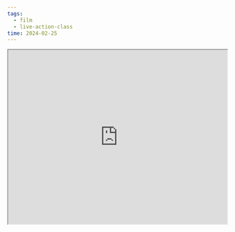 ```yaml
---
tags:
  - film
  - live-action-class
time: 2024-02-25
---
```

<iframe src="https://www.bilibili.com/video/BV1ns4y1b7Mu" width="100%" height="400px"></iframe>
